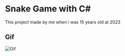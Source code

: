 # Snake Game with C#
This project made by me when i was 15 years old at 2023

## Gif
![Gif]([https://raw.githubusercontent.com/yavuzyazici/C-ile-YilanOyunu-SnakeGame/refs/heads/main/WinFormSnakeGame/WinFormSnakeGame/dosyalar/snake.gif])
